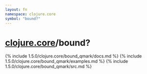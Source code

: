 ```yaml
---
layout: fn
namespace: clojure.core
symbol: "bound?"
---
```


# [clojure.core](../)/bound?

{% include 1.5.0/clojure.core/bound_qmark/docs.md %}
{% include 1.5.0/clojure.core/bound_qmark/examples.md %}
{% include 1.5.0/clojure.core/bound_qmark/src.md %}


